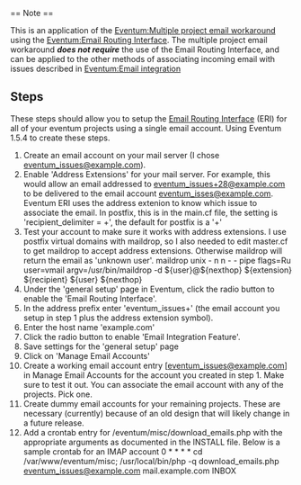 == Note ==

This is an application of the [Eventum:Multiple project email workaround](/Eventum:Multiple_project_email_workaround "wikilink") using the [Eventum:Email Routing Interface](/Eventum:Email_Routing_Interface "wikilink"). The multiple project email workaround ***does not require*** the use of the Email Routing Interface, and can be applied to the other methods of associating incoming email with issues described in [Eventum:Email integration](/Eventum:Email_integration "wikilink")

Steps
-----

These steps should allow you to setup the [Email Routing Interface](/Eventum:Email_Routing_Interface "wikilink") (ERI) for all of your eventum projects using a single email account.
Using Eventum 1.5.4 to create these steps.
1) Create an email account on your mail server (I chose eventum_issues@example.com).
2) Enable 'Address Extensions' for your mail server. For example, this would allow an email addressed to eventum_issues+28@example.com to be delivered to the email account eventum_isses@example.com. Eventum ERI uses the address extenion to know which issue to associate the email.
 In postfix, this is in the main.cf file, the setting is 'recipient_delimiter = +', the default for postfix is a '+'
3) Test your account to make sure it works with address extensions. I use postfix virtual domains with maildrop, so I also needed to edit master.cf to get maildrop to accept address extensions. Otherwise maildrop will return the email as 'unknown user'.
 maildrop unix - n n - - pipe
 flags=Ru user=vmail argv=/usr/bin/maildrop -d \${user}@\${nexthop} \${extension} \${recipient} \${user} \${nexthop}
4) Under the 'general setup' page in Eventum, click the radio button to enable the 'Email Routing Interface'.
5) In the address prefix enter 'eventum_issues+' (the email account you setup in step 1 plus the address extension symbol).
6) Enter the host name 'example.com'
7) Click the radio button to enable 'Email Integration Feature'.
8) Save settings for the 'general setup' page
9) Click on 'Manage Email Accounts'
10) Create a working email account entry [eventum_issues@example.com] in Manage Email Accounts for the account you created in step 1. Make sure to test it out. You can associate the email account with any of the projects. Pick one.
11) Create dummy email accounts for your remaining projects. These are necessary (currently) because of an old design that will likely change in a future release.
12) Add a crontab entry for /eventum/misc/download_emails.php with the appropriate arguments as documented in the INSTALL file. Below is a sample crontab for an IMAP account
 0 \* \* \* \* cd /var/www/eventum/misc; /usr/local/bin/php -q download_emails.php eventum_issues@example.com mail.example.com INBOX
